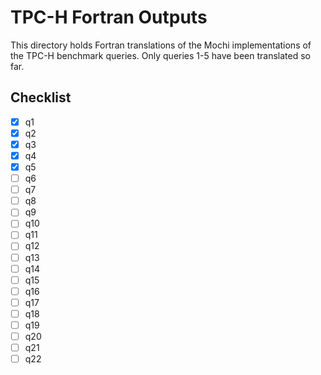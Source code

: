 # TPC-H Fortran Outputs

This directory holds Fortran translations of the Mochi implementations of the TPC-H benchmark queries.
Only queries 1-5 have been translated so far.

## Checklist

- [x] q1
- [x] q2
- [x] q3
- [x] q4
- [x] q5
- [ ] q6
- [ ] q7
- [ ] q8
- [ ] q9
- [ ] q10
- [ ] q11
- [ ] q12
- [ ] q13
- [ ] q14
- [ ] q15
- [ ] q16
- [ ] q17
- [ ] q18
- [ ] q19
- [ ] q20
- [ ] q21
- [ ] q22
